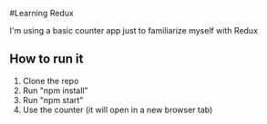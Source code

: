 #Learning Redux

I'm using a basic counter app just to familiarize myself with Redux

## How to run it

1) Clone the repo
2) Run "npm install"
3) Run "npm start"
4) Use the counter (it will open in a new browser tab)